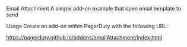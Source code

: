 Email Attachment
A simple add-on example that open email template to send

Usage
Create an add-on within PagerDuty with the following URL:

https://pagerduty.github.io/addons/emailAttachment/index.html

